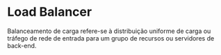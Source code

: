 # Load Balancer

Balanceamento de carga refere-se à distribuição uniforme de carga ou tráfego de rede de entrada para um grupo de recursos ou servidores de back-end.